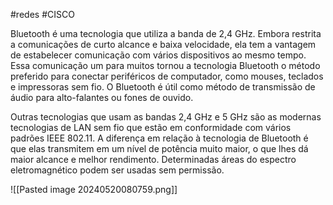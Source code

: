 #redes #CISCO

Bluetooth é uma tecnologia que utiliza a banda de 2,4 GHz. Embora restrita a comunicações de curto alcance e baixa velocidade, ela tem a vantagem de estabelecer comunicação com vários dispositivos ao mesmo tempo. Essa comunicação um para muitos tornou a tecnologia Bluetooth o método preferido para conectar periféricos de computador, como mouses, teclados e impressoras sem fio. O Bluetooth é útil como método de transmissão de áudio para alto-falantes ou fones de ouvido.

Outras tecnologias que usam as bandas 2,4 GHz e 5 GHz são as modernas tecnologias de LAN sem fio que estão em conformidade com vários padrões IEEE 802.11. A diferença em relação à tecnologia de Bluetooth é que elas transmitem em um nível de potência muito maior, o que lhes dá maior alcance e melhor rendimento. Determinadas áreas do espectro eletromagnético podem ser usadas sem permissão.

![[Pasted image 20240520080759.png]]
